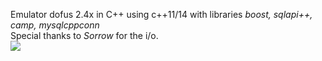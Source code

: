 Emulator dofus 2.4x in C++ using c++11/14 with libraries <i>boost, sqlapi++, camp, mysqlcppconn</i> <br/>
Special thanks to <i>Sorrow</i> for the i/o.</br>
<img src="https://i.gyazo.com/b8e59724044098b16792d5097c4c8216.jpg"/>
